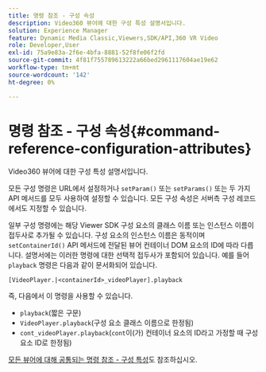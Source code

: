 ```yaml
---
title: 명령 참조 - 구성 속성
description: Video360 뷰어에 대한 구성 특성 설명서입니다.
solution: Experience Manager
feature: Dynamic Media Classic,Viewers,SDK/API,360 VR Video
role: Developer,User
exl-id: 75a9e83a-2f6e-4bfa-8881-52f8fe06f2fd
source-git-commit: 4f81f755789613222a66bed2961117604ae19e62
workflow-type: tm+mt
source-wordcount: '142'
ht-degree: 0%

---
```


# 명령 참조 - 구성 속성{#command-reference-configuration-attributes}

Video360 뷰어에 대한 구성 특성 설명서입니다.

모든 구성 명령은 URL에서 설정하거나 `setParam()` 또는 `setParams()` 또는 두 가지 API 메서드를 모두 사용하여 설정할 수 있습니다. 모든 구성 속성은 서버측 구성 레코드에서도 지정할 수 있습니다.

일부 구성 명령에는 해당 Viewer SDK 구성 요소의 클래스 이름 또는 인스턴스 이름이 접두사로 추가될 수 있습니다. 구성 요소의 인스턴스 이름은 동적이며 `setContainerId()` API 메서드에 전달된 뷰어 컨테이너 DOM 요소의 ID에 따라 다릅니다. 설명서에는 이러한 명령에 대한 선택적 접두사가 포함되어 있습니다. 예를 들어 `playback` 명령은 다음과 같이 문서화되어 있습니다.

`[VideoPlayer.|<containerId>_videoPlayer].playback`

즉, 다음에서 이 명령을 사용할 수 있습니다.

* `playback`(짧은 구문)
* `VideoPlayer.playback`(구성 요소 클래스 이름으로 한정됨)
* `cont_videoPlayer.playback`(`cont`이(가) 컨테이너 요소의 ID라고 가정할 때 구성 요소 ID로 한정됨)

[모든 뷰어에 대해 공통되는 명령 참조 - 구성 특성](../../../r-html5-viewer-20-cmdref-configattrib/r-html5-viewer-20-cmdref-configattrib.md#concept-850e0f2c49b949deb7cfbfd330d329bd)도 참조하십시오.

